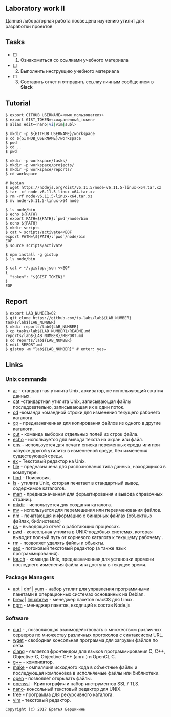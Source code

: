 ## Laboratory work II

Данная лабораторная работа посвещена изучению утилит для разработки проектов

## Tasks

- [ ] 1. Ознакомиться со ссылками учебного материала
- [ ] 2. Выполнить инструкцию учебного материала
- [ ] 3. Составить отчет и отправить ссылку личным сообщением в **Slack**
 
## Tutorial

```bash
$ export GITHUB_USERNAME=<имя_пользователя>
$ export GIST_TOKEN=<сохраненный_токен>
$ alias edit=<nano|vi|vim|subl>
```

```ShellSession
$ mkdir -p ${GITHUB_USERNAME}/workspace
$ cd ${GITHUB_USERNAME}/workspace
$ pwd
$ cd ..
$ pwd
```

```ShellSession
$ mkdir -p workspace/tasks/
$ mkdir -p workspace/projects/
$ mkdir -p workspace/reports/
$ cd workspace
```

```ShellSession
# Debian
$ wget https://nodejs.org/dist/v6.11.5/node-v6.11.5-linux-x64.tar.xz
$ tar -xf node-v6.11.5-linux-x64.tar.xz
$ rm -rf node-v6.11.5-linux-x64.tar.xz
$ mv node-v6.11.5-linux-x64 node
```

```ShellSession
$ ls node/bin 
$ echo ${PATH}
$ export PATH=${PATH}:`pwd`/node/bin
$ echo ${PATH}
$ mkdir scripts
$ cat > scripts/activate<<EOF
export PATH=\${PATH}:`pwd`/node/bin
EOF
$ source scripts/activate
```

```ShellSession
$ npm install -g gistup
$ ls node/bin
```

```ShellSession
$ cat > ~/.gistup.json <<EOF
{
  "token": "${GIST_TOKEN}"
}
EOF
```

## Report

```ShellSession
$ export LAB_NUMBER=02
$ git clone https://github.com/tp-labs/lab${LAB_NUMBER} tasks/lab${LAB_NUMBER}
$ mkdir reports/lab${LAB_NUMBER}
$ cp tasks/lab${LAB_NUMBER}/README.md reports/lab${LAB_NUMBER}/REPORT.md
$ cd reports/lab${LAB_NUMBER}
$ edit REPORT.md
$ gistup -m "lab${LAB_NUMBER}" # enter: yes↵
```

## Links

### Unix commands

- [ar](https://en.wikipedia.org/wiki/Ar_(Unix)) - стандартная утилита Unix, архиватор, не использующий сжатия данных.
- [cat](https://en.wikipedia.org/wiki/Cat_(Unix)) -стандартная утилита Unix, записывающая файлы последовательно, записывающая их в один поток.
- [cd](https://en.wikipedia.org/wiki/Cd_(command)) -команда командной строки для изменения текущего рабочего каталога.
- [cp](https://en.wikipedia.org/wiki/Cp_(Unix)) - предназначенная для копирования файлов из одного в другие каталоги.
- [cut](https://en.wikipedia.org/wiki/Cut_(Unix)) - команда выборки отдельных полей из строк файла.
- [echo](https://en.wikipedia.org/wiki/Echo_(command)) - используется для вывода текста на экран или файл.
- [env](https://en.wikipedia.org/wiki/Env_(shell)) - используется для печати списка переменных среды или при запуске другой утилиты в изменненой среде, без изменения существующей среды.
- [ex](https://en.wikipedia.org/wiki/Ex_(editor)) - Текстовый редактор на Unix.
- [file](https://en.wikipedia.org/wiki/File_(command)) - предназначена для распознования типа данных, находящихся в компутере.
- [find](https://en.wikipedia.org/wiki/Find) - Поисковик.
- [ls](https://en.wikipedia.org/wiki/Ls) - утилита Unix, которая печатает в стандартный вывод содержимое каталогов.
- [man](https://en.wikipedia.org/wiki/Man_page) -  предназначенная для форматирования и вывода справочных страниц.
- [mkdir](https://en.wikipedia.org/wiki/Mkdir) - используется для создания каталога.
- [mv](https://en.wikipedia.org/wiki/Mv) - используется для перемещения или переименования файлов.
- [nm](https://en.wikipedia.org/wiki/Nm_(Unix)) -  печатающая информацию о бинарных файлах (объектных файлах, библиотеках)
- [ps](https://en.wikipedia.org/wiki/Ps_(Unix)) - выводящая отчёт о работающих процессах.
- [pwd](https://en.wikipedia.org/wiki/Pwd) - консольная утилита в UNIX-подобных системах, которая выводит полный путь от корневого каталога к текущему рабочему .
- [rm](https://en.wikipedia.org/wiki/Rm_(Unix)) - позволяет удалять файлы и обьекты.
- [sed](https://en.wikipedia.org/wiki/Sed) -  потоковый текстовый редактор (а также язык программирования).
- [touch](https://en.wikipedia.org/wiki/Touch_(Unix)) - команда Unix, предназначенная для установки времени последнего изменения файла или доступа в текущее время.

### Package Managers

- [apt](http://help.ubuntu.ru/wiki/apt) | [dnf](https://en.wikipedia.org/wiki/DNF_(software)) | [yum](https://fedoraproject.org/wiki/Yum/ru) - набор утилит для управления программными пакетами в операционных системах основанных на Debian.
- [brew](https://brew.sh) | [linuxbrew](http://linuxbrew.sh) - менеджер пакетов macOS для Linux.
- [npm](https://docs.npmjs.com) - менеджер пакетов, входящий в состав Node.js

### Software

- [curl](https://www.gitbook.com/book/bagder/everything-curl/details) - , позволяющая взаимодействовать с множеством различных серверов по множеству различных протоколов с синтаксисом URL.
- [wget](https://www.gnu.org/software/wget/manual/wget.pdf) - свободная  консольная программа для загрузки файлов по сети.
- [clang](https://clang.llvm.org) - является фронтендом для языков программирования C, C++, Objective-C, Objective-C++ (англ.) и OpenCL С.
- [g++](https://gcc.gnu.org/onlinedocs/gcc-4.0.2/gcc/G_002b_002b-and-GCC.html) - компилятор.
- [make](https://en.wikipedia.org/wiki/Make_(software)) - омпиляция исходного кода в объектные файлы и последующая компоновка в исполняемые файлы или библиотеки.
- [open](https://developer.apple.com/legacy/library/documentation/Darwin/Reference/ManPages/man1/open.1.html) - позволяет открывать файлы.
- [openssl](https://www.openssl.org) - Криптография и набор инструментов SSL / TLS.
- [nano](https://www.nano-editor.org)- консольный текстовый редактор для UNIX.
- [tree](https://linux.die.net/man/1/tree) -  программа для рекурсивного каталога.
- [vim](http://www.vim.org) - текстовый редактор.

```
Copyright (c) 2017 Братья Вершинины
```
